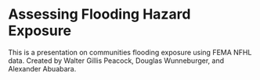 # Assessing Flooding Hazard Exposure
This is a presentation on communities flooding exposure using FEMA NFHL data.
Created by Walter Gillis Peacock, Douglas Wunneburger, and Alexander Abuabara.

